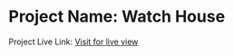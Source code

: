 <h1>Project Name: Watch House</h1>
<span>Project Live Link: </span> <a href="https://watch-house.netlify.app/">Visit for live view</a>